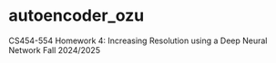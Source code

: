 # autoencoder_ozu

CS454-554 Homework 4: Increasing Resolution using a Deep Neural Network
Fall 2024/2025
